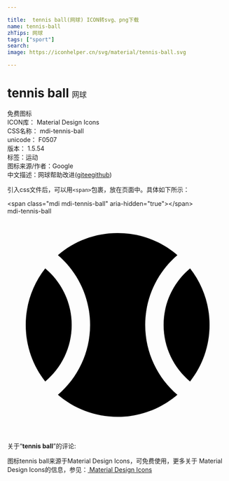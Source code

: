 ```yaml
---

title:  tennis ball(网球) ICON转svg、png下载
name: tennis-ball
zhTips: 网球
tags: ["sport"]
search: 
image: https://iconhelper.cn/svg/material/tennis-ball.svg

---
```


# tennis ball  <small style="font-size: 60%;font-weight: 100">网球</small>


<div class="detail-page">
<p>
<span><span class="badge-success badge">免费图标</span> </span>
<br/>
<span>
ICON库：
<span class="badge-secondary badge">Material Design Icons</span> 
</span>
<br/>
<span>
CSS名称：
<span class="badge-secondary badge">mdi-tennis-ball</span> 
</span>
<br/>
<span>
unicode：
<span class="badge-secondary badge">F0507</span> 
<copy-btn content='F0507' btn-title=""></copy-btn>
<copy-btn :content='String.fromCodePoint(parseInt("F0507", 16))' btn-title="复制U"></copy-btn>
</span>
<br/>
<span>
版本：
<span class="badge-secondary badge">1.5.54</span> 
</span><br/><span>标签：<span class="badge-light badge"><router-link to="/tags/sport.html">运动</router-link></span></span>
<br/>
<span>图标来源/作者：<span class="badge-light badge">Google</span></span> 
<br/>
<span class="zh-detail">中文描述：<span class="badge-primary badge">网球</span><span class="help-link"><span>帮助改进</span>(<a href="https://gitee.com/liuwave/icon-helper/edit/master/json/material/tennis-ball.json" target="_blank" rel="noopener noreferrer">gitee</a><a href="https://github.com/liuwave/icon-helper/edit/master/json/material/tennis-ball.json" target="_blank" rel="noopener noreferrer">github</a></span>)</span><br/>
</p>
</div>
<div class="alert alert-dark">
  <i class="mdi mdi-tennis-ball mdi-48px"></i>
  <i class="mdi mdi-tennis-ball mdi-36px"></i>
  <i class="mdi mdi-tennis-ball mdi-24px"></i>
  <i class="mdi mdi-tennis-ball mdi-18px"></i>
</div>
<div>
  <p>引入css文件后，可以用<code>&lt;span&gt;</code>包裹，放在页面中。具体如下所示：    
  </p>
  <div class="alert alert-primary" style="font-size: 14px">
    &lt;span class="mdi mdi-tennis-ball" aria-hidden="true"&gt;&lt;/span&gt;
    <copy-btn content='<span class="mdi mdi-tennis-ball" aria-hidden="true"></span>'></copy-btn>
  </div>
  <div class="alert alert-secondary">
    <i class="mdi mdi-tennis-ball"
    style="font-size: 24px"
    aria-hidden="true"></i> mdi-tennis-ball
    <copy-btn content="mdi-tennis-ball" btn-title="复制图标名称"></copy-btn>
  </div>
</div>
<div id="svg" class="svg-wrap">
<svg xmlns="http://www.w3.org/2000/svg" viewBox="0 0 24 24"><path d="M12,2C14.5,2 16.75,2.9 18.5,4.4C16.36,6.23 15,8.96 15,12C15,15.04 16.36,17.77 18.5,19.6C16.75,21.1 14.5,22 12,22C9.5,22 7.25,21.1 5.5,19.6C7.64,17.77 9,15.04 9,12C9,8.96 7.64,6.23 5.5,4.4C7.25,2.9 9.5,2 12,2M22,12C22,14.32 21.21,16.45 19.88,18.15C18.12,16.68 17,14.47 17,12C17,9.53 18.12,7.32 19.88,5.85C21.21,7.55 22,9.68 22,12M2,12C2,9.68 2.79,7.55 4.12,5.85C5.88,7.32 7,9.53 7,12C7,14.47 5.88,16.68 4.12,18.15C2.79,16.45 2,14.32 2,12Z" /></svg>
</div>
<detail full-name='mdi-tennis-ball'></detail>
<div class="icon-detail__container">
<p>关于“<b>tennis ball</b>”的评论:</p>
</div>
<Vssue title="关于“tennis ball”的评论" />    
<div><p>图标tennis ball来源于Material Design Icons，可免费使用，更多关于 Material Design Icons的信息，参见：<a target="_blank" href="https://iconhelper.cn/material.html"> Material Design Icons</a>
</p></div>
